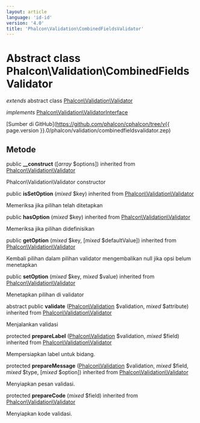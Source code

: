 ```yaml
---
layout: article
language: 'id-id'
version: '4.0'
title: 'Phalcon\Validation\CombinedFieldsValidator'
---
```

# Abstract class **Phalcon\Validation\CombinedFieldsValidator**

*extends* abstract class [Phalcon\Validation\Validator](Phalcon_Validation_Validator)

*implements* [Phalcon\Validation\ValidatorInterface](Phalcon_Validation_ValidatorInterface)

[Sumber di GitHub](https://github.com/phalcon/cphalcon/tree/v{{ page.version }}.0/phalcon/validation/combinedfieldsvalidator.zep)

## Metode

public **__construct** ([*array* $options]) inherited from [Phalcon\Validation\Validator](Phalcon_Validation_Validator)

Phalcon\Validation\Validator constructor

public **isSetOption** (*mixed* $key) inherited from [Phalcon\Validation\Validator](Phalcon_Validation_Validator)

Memeriksa jika pilihan telah ditetapkan

public **hasOption** (*mixed* $key) inherited from [Phalcon\Validation\Validator](Phalcon_Validation_Validator)

Memeriksa jika pilihan didefinisikan

public **getOption** (*mixed* $key, [*mixed* $defaultValue]) inherited from [Phalcon\Validation\Validator](Phalcon_Validation_Validator)

Kembali pilihan dalam pilihan validator mengembalikan null jika opsi belum menetapkan

public **setOption** (*mixed* $key, *mixed* $value) inherited from [Phalcon\Validation\Validator](Phalcon_Validation_Validator)

Menetapkan pilihan di validator

abstract public **validate** ([Phalcon\Validation](Phalcon_Validation) $validation, *mixed* $attribute) inherited from [Phalcon\Validation\Validator](Phalcon_Validation_Validator)

Menjalankan validasi

protected **prepareLabel** ([Phalcon\Validation](Phalcon_Validation) $validation, *mixed* $field) inherited from [Phalcon\Validation\Validator](Phalcon_Validation_Validator)

Mempersiapkan label untuk bidang.

protected **prepareMessage** ([Phalcon\Validation](Phalcon_Validation) $validation, *mixed* $field, *mixed* $type, [*mixed* $option]) inherited from [Phalcon\Validation\Validator](Phalcon_Validation_Validator)

Menyiapkan pesan validasi.

protected **prepareCode** (*mixed* $field) inherited from [Phalcon\Validation\Validator](Phalcon_Validation_Validator)

Menyiapkan kode validasi.